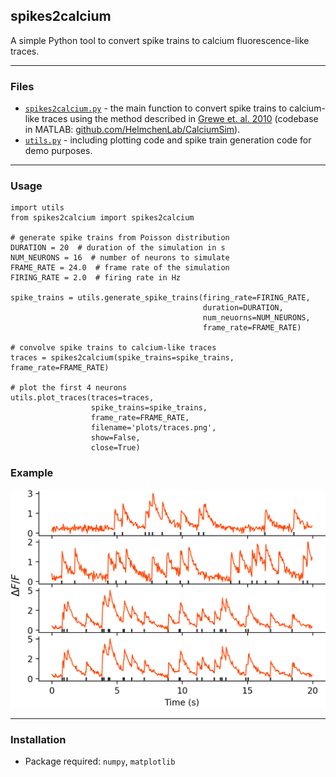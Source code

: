 ## spikes2calcium
A simple Python tool to convert spike trains to calcium fluorescence-like traces.

---
### Files
- [`spikes2calcium.py`](spikes2calcium.py) - the main function to convert spike trains to calcium-like traces using the method described in [Grewe et. al. 2010](https://www.nature.com/articles/nmeth.1453) (codebase in MATLAB: [github.com/HelmchenLab/CalciumSim](https://github.com/HelmchenLab/CalciumSim)).
- [`utils.py`](utils.py) - including plotting code and spike train generation code for demo purposes.

---

### Usage
```
import utils
from spikes2calcium import spikes2calcium

# generate spike trains from Poisson distribution
DURATION = 20  # duration of the simulation in s
NUM_NEURONS = 16  # number of neurons to simulate
FRAME_RATE = 24.0  # frame rate of the simulation
FIRING_RATE = 2.0  # firing rate in Hz

spike_trains = utils.generate_spike_trains(firing_rate=FIRING_RATE,
                                           duration=DURATION,
                                           num_neuorns=NUM_NEURONS,
                                           frame_rate=FRAME_RATE)

# convolve spike trains to calcium-like traces
traces = spikes2calcium(spike_trains=spike_trains, frame_rate=FRAME_RATE)

# plot the first 4 neurons
utils.plot_traces(traces=traces,
                  spike_trains=spike_trains,
                  frame_rate=FRAME_RATE,
                  filename='plots/traces.png',
                  show=False,
                  close=True)
```

### Example
![trace examples](plots/traces.png)

---

### Installation
- Package required: `numpy`, `matplotlib`

